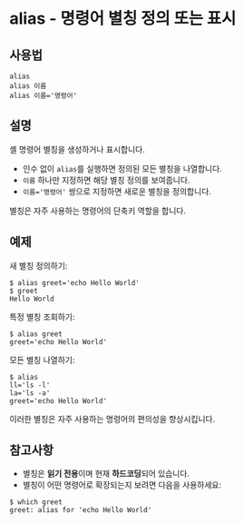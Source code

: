 # alias - 명령어 별칭 정의 또는 표시

## 사용법

    alias
    alias 이름
    alias 이름='명령어'


## 설명

셸 명령어 별칭을 생성하거나 표시합니다.

- 인수 없이 `alias`를 실행하면 정의된 모든 별칭을 나열합니다.
- `이름` 하나만 지정하면 해당 별칭 정의를 보여줍니다.
- `이름='명령어'` 쌍으로 지정하면 새로운 별칭을 정의합니다.

별칭은 자주 사용하는 명령어의 단축키 역할을 합니다.


## 예제

새 별칭 정의하기:

```shell
$ alias greet='echo Hello World'
$ greet
Hello World
```

특정 별칭 조회하기:

```shell
$ alias greet
greet='echo Hello World'
```

모든 별칭 나열하기:

```shell
$ alias
ll='ls -l'
la='ls -a'
greet='echo Hello World'
```

이러한 별칭은 자주 사용하는 명령어의 편의성을 향상시킵니다.


## 참고사항

- 별칭은 **읽기 전용**이며 현재 **하드코딩**되어 있습니다.
- 별칭이 어떤 명령어로 확장되는지 보려면 다음을 사용하세요:

```shell
$ which greet
greet: alias for 'echo Hello World'
```

